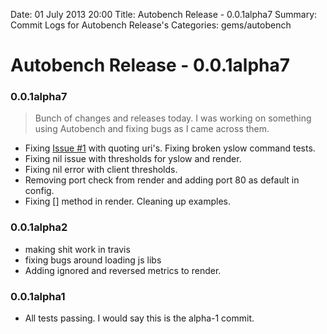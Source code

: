 Date: 01 July 2013 20:00
Title: Autobench Release - 0.0.1alpha7
Summary: Commit Logs for Autobench Release's
Categories: gems/autobench

# Autobench Release - 0.0.1alpha7

### 0.0.1alpha7

> Bunch of changes and releases today. I was working on something using Autobench 
> and fixing bugs as I came across them.

* Fixing [Issue #1](https://github.com/jmervine/autobench/issues/1) with quoting uri's. Fixing broken yslow command tests.
* Fixing nil issue with thresholds for yslow and render.
* Fixing nil error with client thresholds.
* Removing port check from render and adding port 80 as default in config.
* Fixing [] method in render. Cleaning up examples.

### 0.0.1alpha2

* making shit work in travis
* fixing bugs around loading js libs
* Adding ignored and reversed metrics to render.

### 0.0.1alpha1

* All tests passing. I would say this is the alpha-1 commit.
